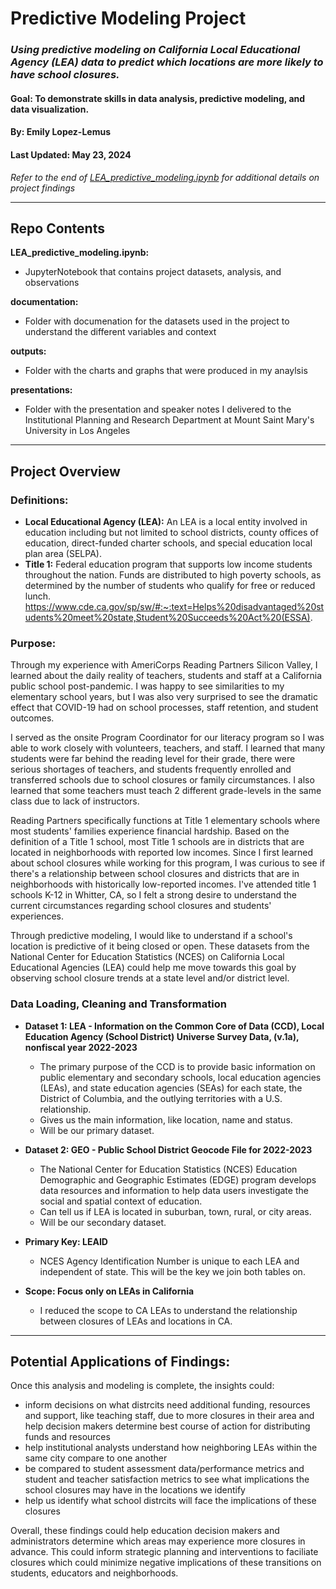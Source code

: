 # Predictive Modeling Project
### *Using predictive modeling on California Local Educational Agency (LEA) data to predict which locations are more likely to have school closures.* 
#### Goal: To demonstrate skills in data analysis, predictive modeling, and data visualization.
#### By: Emily Lopez-Lemus
#### Last Updated: May 23, 2024
*Refer to the end of [LEA_predictive_modeling.ipynb](https://github.com/emilyslopez/datasci_practice_projects/blob/main/predictive_modeling/LEA_predictive_modeling.ipynb) 
for additional details on project findings*

---
## Repo Contents
**LEA_predictive_modeling.ipynb:**
  - JupyterNotebook that contains project datasets, analysis, and observations 

**documentation:**
  - Folder with documenation for the datasets used in the project to understand the different variables and context

**outputs:**
  - Folder with the charts and graphs that were produced in my anaylsis

**presentations:**
  - Folder with the presentation and speaker notes I delivered to the Institutional Planning and Research Department at Mount Saint Mary's
    University in Los Angeles

---
## Project Overview

### Definitions:
- **Local Educational Agency (LEA):** An LEA is a local entity involved in education including but not limited to school districts, county offices of education, direct-funded charter schools, and special education local plan area (SELPA).
- **Title 1:** Federal education program that supports low income students throughout the nation. Funds are distributed to high poverty schools, as determined by the number of students who qualify for free or reduced lunch. https://www.cde.ca.gov/sp/sw/#:~:text=Helps%20disadvantaged%20students%20meet%20state,Student%20Succeeds%20Act%20(ESSA). 

### Purpose:
Through my experience with AmeriCorps Reading Partners Silicon Valley, I learned about the daily reality of teachers, 
students and staff at a California public school post-pandemic. I was happy to see similarities to my elementary school years,
but I was also very surprised to see the dramatic effect that COVID-19 had on school processes, staff retention,
and student outcomes. 

I served as the onsite Program Coordinator for our literacy program so I was able to work closely with volunteers, teachers, and staff. 
I learned that many students were far behind the reading level for their grade, there were serious shortages of teachers, and students frequently
enrolled and transferred schools due to school closures or family circumstances. I also learned that some teachers must teach 2 different
grade-levels in the same class due to lack of instructors. 

Reading Partners specifically functions at Title 1 elementary schools where most students' families experience financial hardship. Based on
the definition of a Title 1 school, most Title 1 schools are in districts that are located in neighborhoods with reported low incomes.
Since I first learned about school closures while working for this program, I was curious to see if there's a relationship between school
closures and districts that are in neighborhoods with historically low-reported incomes. I've attended title 1 schools K-12 in Whitter, CA,
so I felt a strong desire to understand the current circumstances regarding school closures and students' experiences.

Through predictive modeling, I would like to understand if a school's location is predictive of it being closed or open. These datasets from
the National Center for Education Statistics (NCES) on California Local Educational Agencies (LEA) could help me move towards this goal by
observing school closure trends at a state level and/or district level.

### Data Loading, Cleaning and Transformation

- **Dataset 1: LEA - Information on the Common Core of Data (CCD), Local Education Agency (School District) Universe Survey Data, (v.1a),
  nonfiscal year 2022-2023** 
    - The primary purpose of the CCD is to provide basic information on public elementary and secondary schools, local education agencies
      (LEAs), and state education agencies (SEAs) for each state, the District of Columbia, and the outlying territories with a U.S. relationship. 
    - Gives us the main information, like location, name and status. 
    - Will be our primary dataset.

- **Dataset 2: GEO - Public School District Geocode File for 2022-2023** 
    - The National Center for Education Statistics (NCES) Education Demographic and Geographic Estimates
(EDGE) program develops data resources and information to help data users investigate the social and
spatial context of education. 
    - Can tell us if LEA is located in suburban, town, rural, or city areas.
    - Will be our secondary dataset.

- **Primary Key: LEAID**
    - NCES Agency Identification Number is unique to each LEA and independent of state. This will be the key we join both tables on. 

- **Scope: Focus only on LEAs in California**
    - I reduced the scope to CA LEAs to understand the relationship between closures of LEAs and locations in CA. 

--- 

## Potential Applications of Findings:

Once this analysis and modeling is complete, the insights could: 
- inform decisions on what distrcits need additional funding, resources and support, like teaching staff, due to more closures in
   their area and help decision makers determine best course of action for distributing funds and resources
- help institutional analysts understand how neighboring LEAs within the same city compare to one another
- be compared to student assessment data/performance metrics and student and teacher satisfaction metrics to see what implications
   the school closures may have in the locations we identify
- help us identify what school distrcits will face the implications of these closures

Overall, these findings could help education decision makers and administrators determine which areas may experience more closures in
advance. This could inform strategic planning and interventions to faciliate closures which could minimize negative implications of these
transitions on students, educators and neighborhoods.


